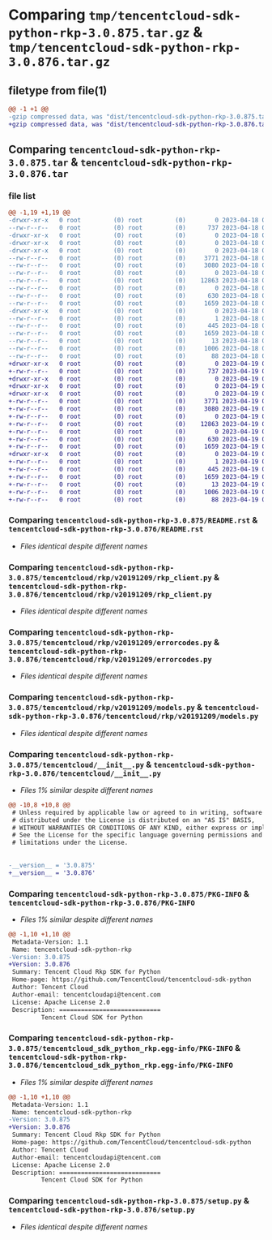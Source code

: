 # Comparing `tmp/tencentcloud-sdk-python-rkp-3.0.875.tar.gz` & `tmp/tencentcloud-sdk-python-rkp-3.0.876.tar.gz`

## filetype from file(1)

```diff
@@ -1 +1 @@
-gzip compressed data, was "dist/tencentcloud-sdk-python-rkp-3.0.875.tar", last modified: Tue Apr 18 00:49:02 2023, max compression
+gzip compressed data, was "dist/tencentcloud-sdk-python-rkp-3.0.876.tar", last modified: Wed Apr 19 00:35:28 2023, max compression
```

## Comparing `tencentcloud-sdk-python-rkp-3.0.875.tar` & `tencentcloud-sdk-python-rkp-3.0.876.tar`

### file list

```diff
@@ -1,19 +1,19 @@
-drwxr-xr-x   0 root         (0) root         (0)        0 2023-04-18 00:49:02.000000 tencentcloud-sdk-python-rkp-3.0.875/
--rw-r--r--   0 root         (0) root         (0)      737 2023-04-18 00:49:01.000000 tencentcloud-sdk-python-rkp-3.0.875/README.rst
-drwxr-xr-x   0 root         (0) root         (0)        0 2023-04-18 00:49:02.000000 tencentcloud-sdk-python-rkp-3.0.875/tencentcloud/
-drwxr-xr-x   0 root         (0) root         (0)        0 2023-04-18 00:49:02.000000 tencentcloud-sdk-python-rkp-3.0.875/tencentcloud/rkp/
-drwxr-xr-x   0 root         (0) root         (0)        0 2023-04-18 00:49:02.000000 tencentcloud-sdk-python-rkp-3.0.875/tencentcloud/rkp/v20191209/
--rw-r--r--   0 root         (0) root         (0)     3771 2023-04-18 00:49:01.000000 tencentcloud-sdk-python-rkp-3.0.875/tencentcloud/rkp/v20191209/rkp_client.py
--rw-r--r--   0 root         (0) root         (0)     3080 2023-04-18 00:49:01.000000 tencentcloud-sdk-python-rkp-3.0.875/tencentcloud/rkp/v20191209/errorcodes.py
--rw-r--r--   0 root         (0) root         (0)        0 2023-04-18 00:49:01.000000 tencentcloud-sdk-python-rkp-3.0.875/tencentcloud/rkp/v20191209/__init__.py
--rw-r--r--   0 root         (0) root         (0)    12863 2023-04-18 00:49:01.000000 tencentcloud-sdk-python-rkp-3.0.875/tencentcloud/rkp/v20191209/models.py
--rw-r--r--   0 root         (0) root         (0)        0 2023-04-18 00:49:01.000000 tencentcloud-sdk-python-rkp-3.0.875/tencentcloud/rkp/__init__.py
--rw-r--r--   0 root         (0) root         (0)      630 2023-04-18 00:49:01.000000 tencentcloud-sdk-python-rkp-3.0.875/tencentcloud/__init__.py
--rw-r--r--   0 root         (0) root         (0)     1659 2023-04-18 00:49:02.000000 tencentcloud-sdk-python-rkp-3.0.875/PKG-INFO
-drwxr-xr-x   0 root         (0) root         (0)        0 2023-04-18 00:49:02.000000 tencentcloud-sdk-python-rkp-3.0.875/tencentcloud_sdk_python_rkp.egg-info/
--rw-r--r--   0 root         (0) root         (0)        1 2023-04-18 00:49:02.000000 tencentcloud-sdk-python-rkp-3.0.875/tencentcloud_sdk_python_rkp.egg-info/dependency_links.txt
--rw-r--r--   0 root         (0) root         (0)      445 2023-04-18 00:49:02.000000 tencentcloud-sdk-python-rkp-3.0.875/tencentcloud_sdk_python_rkp.egg-info/SOURCES.txt
--rw-r--r--   0 root         (0) root         (0)     1659 2023-04-18 00:49:02.000000 tencentcloud-sdk-python-rkp-3.0.875/tencentcloud_sdk_python_rkp.egg-info/PKG-INFO
--rw-r--r--   0 root         (0) root         (0)       13 2023-04-18 00:49:02.000000 tencentcloud-sdk-python-rkp-3.0.875/tencentcloud_sdk_python_rkp.egg-info/top_level.txt
--rw-r--r--   0 root         (0) root         (0)     1006 2023-04-18 00:49:01.000000 tencentcloud-sdk-python-rkp-3.0.875/setup.py
--rw-r--r--   0 root         (0) root         (0)       88 2023-04-18 00:49:02.000000 tencentcloud-sdk-python-rkp-3.0.875/setup.cfg
+drwxr-xr-x   0 root         (0) root         (0)        0 2023-04-19 00:35:28.000000 tencentcloud-sdk-python-rkp-3.0.876/
+-rw-r--r--   0 root         (0) root         (0)      737 2023-04-19 00:35:27.000000 tencentcloud-sdk-python-rkp-3.0.876/README.rst
+drwxr-xr-x   0 root         (0) root         (0)        0 2023-04-19 00:35:28.000000 tencentcloud-sdk-python-rkp-3.0.876/tencentcloud/
+drwxr-xr-x   0 root         (0) root         (0)        0 2023-04-19 00:35:28.000000 tencentcloud-sdk-python-rkp-3.0.876/tencentcloud/rkp/
+drwxr-xr-x   0 root         (0) root         (0)        0 2023-04-19 00:35:28.000000 tencentcloud-sdk-python-rkp-3.0.876/tencentcloud/rkp/v20191209/
+-rw-r--r--   0 root         (0) root         (0)     3771 2023-04-19 00:35:27.000000 tencentcloud-sdk-python-rkp-3.0.876/tencentcloud/rkp/v20191209/rkp_client.py
+-rw-r--r--   0 root         (0) root         (0)     3080 2023-04-19 00:35:27.000000 tencentcloud-sdk-python-rkp-3.0.876/tencentcloud/rkp/v20191209/errorcodes.py
+-rw-r--r--   0 root         (0) root         (0)        0 2023-04-19 00:35:27.000000 tencentcloud-sdk-python-rkp-3.0.876/tencentcloud/rkp/v20191209/__init__.py
+-rw-r--r--   0 root         (0) root         (0)    12863 2023-04-19 00:35:27.000000 tencentcloud-sdk-python-rkp-3.0.876/tencentcloud/rkp/v20191209/models.py
+-rw-r--r--   0 root         (0) root         (0)        0 2023-04-19 00:35:27.000000 tencentcloud-sdk-python-rkp-3.0.876/tencentcloud/rkp/__init__.py
+-rw-r--r--   0 root         (0) root         (0)      630 2023-04-19 00:35:27.000000 tencentcloud-sdk-python-rkp-3.0.876/tencentcloud/__init__.py
+-rw-r--r--   0 root         (0) root         (0)     1659 2023-04-19 00:35:28.000000 tencentcloud-sdk-python-rkp-3.0.876/PKG-INFO
+drwxr-xr-x   0 root         (0) root         (0)        0 2023-04-19 00:35:28.000000 tencentcloud-sdk-python-rkp-3.0.876/tencentcloud_sdk_python_rkp.egg-info/
+-rw-r--r--   0 root         (0) root         (0)        1 2023-04-19 00:35:28.000000 tencentcloud-sdk-python-rkp-3.0.876/tencentcloud_sdk_python_rkp.egg-info/dependency_links.txt
+-rw-r--r--   0 root         (0) root         (0)      445 2023-04-19 00:35:28.000000 tencentcloud-sdk-python-rkp-3.0.876/tencentcloud_sdk_python_rkp.egg-info/SOURCES.txt
+-rw-r--r--   0 root         (0) root         (0)     1659 2023-04-19 00:35:28.000000 tencentcloud-sdk-python-rkp-3.0.876/tencentcloud_sdk_python_rkp.egg-info/PKG-INFO
+-rw-r--r--   0 root         (0) root         (0)       13 2023-04-19 00:35:28.000000 tencentcloud-sdk-python-rkp-3.0.876/tencentcloud_sdk_python_rkp.egg-info/top_level.txt
+-rw-r--r--   0 root         (0) root         (0)     1006 2023-04-19 00:35:27.000000 tencentcloud-sdk-python-rkp-3.0.876/setup.py
+-rw-r--r--   0 root         (0) root         (0)       88 2023-04-19 00:35:28.000000 tencentcloud-sdk-python-rkp-3.0.876/setup.cfg
```

### Comparing `tencentcloud-sdk-python-rkp-3.0.875/README.rst` & `tencentcloud-sdk-python-rkp-3.0.876/README.rst`

 * *Files identical despite different names*

### Comparing `tencentcloud-sdk-python-rkp-3.0.875/tencentcloud/rkp/v20191209/rkp_client.py` & `tencentcloud-sdk-python-rkp-3.0.876/tencentcloud/rkp/v20191209/rkp_client.py`

 * *Files identical despite different names*

### Comparing `tencentcloud-sdk-python-rkp-3.0.875/tencentcloud/rkp/v20191209/errorcodes.py` & `tencentcloud-sdk-python-rkp-3.0.876/tencentcloud/rkp/v20191209/errorcodes.py`

 * *Files identical despite different names*

### Comparing `tencentcloud-sdk-python-rkp-3.0.875/tencentcloud/rkp/v20191209/models.py` & `tencentcloud-sdk-python-rkp-3.0.876/tencentcloud/rkp/v20191209/models.py`

 * *Files identical despite different names*

### Comparing `tencentcloud-sdk-python-rkp-3.0.875/tencentcloud/__init__.py` & `tencentcloud-sdk-python-rkp-3.0.876/tencentcloud/__init__.py`

 * *Files 1% similar despite different names*

```diff
@@ -10,8 +10,8 @@
 # Unless required by applicable law or agreed to in writing, software
 # distributed under the License is distributed on an "AS IS" BASIS,
 # WITHOUT WARRANTIES OR CONDITIONS OF ANY KIND, either express or implied.
 # See the License for the specific language governing permissions and
 # limitations under the License.
 
 
-__version__ = '3.0.875'
+__version__ = '3.0.876'
```

### Comparing `tencentcloud-sdk-python-rkp-3.0.875/PKG-INFO` & `tencentcloud-sdk-python-rkp-3.0.876/PKG-INFO`

 * *Files 1% similar despite different names*

```diff
@@ -1,10 +1,10 @@
 Metadata-Version: 1.1
 Name: tencentcloud-sdk-python-rkp
-Version: 3.0.875
+Version: 3.0.876
 Summary: Tencent Cloud Rkp SDK for Python
 Home-page: https://github.com/TencentCloud/tencentcloud-sdk-python
 Author: Tencent Cloud
 Author-email: tencentcloudapi@tencent.com
 License: Apache License 2.0
 Description: ============================
         Tencent Cloud SDK for Python
```

### Comparing `tencentcloud-sdk-python-rkp-3.0.875/tencentcloud_sdk_python_rkp.egg-info/PKG-INFO` & `tencentcloud-sdk-python-rkp-3.0.876/tencentcloud_sdk_python_rkp.egg-info/PKG-INFO`

 * *Files 1% similar despite different names*

```diff
@@ -1,10 +1,10 @@
 Metadata-Version: 1.1
 Name: tencentcloud-sdk-python-rkp
-Version: 3.0.875
+Version: 3.0.876
 Summary: Tencent Cloud Rkp SDK for Python
 Home-page: https://github.com/TencentCloud/tencentcloud-sdk-python
 Author: Tencent Cloud
 Author-email: tencentcloudapi@tencent.com
 License: Apache License 2.0
 Description: ============================
         Tencent Cloud SDK for Python
```

### Comparing `tencentcloud-sdk-python-rkp-3.0.875/setup.py` & `tencentcloud-sdk-python-rkp-3.0.876/setup.py`

 * *Files identical despite different names*

